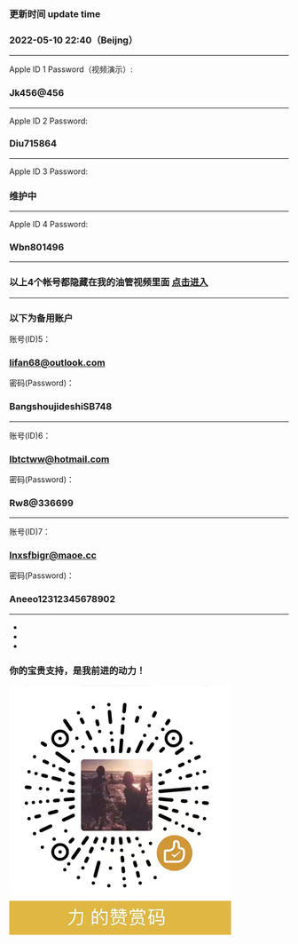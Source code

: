 
### 更新时间 update time
### 2022-05-10   22:40（Beijng）
---

Apple ID 1 Password（视频演示）:

### Jk456@456
---
Apple ID 2 Password:

### Diu715864
---
Apple ID 3 Password:

### 维护中
---
Apple ID 4 Password:

### Wbn801496
---

### 以上4个帐号都隐藏在我的油管视频里面  [点击进入](https://www.youtube.com/channel/UCXPSzwcs0pspPTAI2rcaBgQ "悬停显示")
-------------------------------------------
### 以下为备用账户

账号(ID)5：
### lifan68@outlook.com
密码(Password)：
### BangshoujideshiSB748

-------------------------------------------
账号(ID)6：
### lbtctww@hotmail.com
密码(Password)：
### Rw8@336699

-------------------------------------------
账号(ID)7：
### lnxsfbigr@maoe.cc
密码(Password)：
### Aneeo12312345678902
-------------------------------------------
-
-
-






   ### 你的宝贵支持，是我前进的动力！

![weixin](https://github.com/raoli1986/raoli1986.github.io/blob/main/weixinS.jpg)
